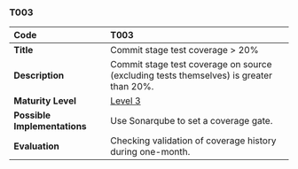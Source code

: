 ### T003

| **Code**           | **T003** |
| :--                | :--      |
| **Title**          | Commit stage test coverage > 20% |
| **Description**    | Commit stage test coverage on source (excluding tests themselves) is greater than 20%. |
| **Maturity Level** | [Level 3](/levels#level-3) |
| **Possible Implementations** | Use Sonarqube to set a coverage gate. |
| **Evaluation**     | Checking validation of coverage history during one-month. |
